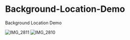 # Background-Location-Demo
Background Location Demo

![IMG_2811](https://github.com/user-attachments/assets/06938e5b-10ca-4200-aa6d-22456aa77052)
![IMG_2810](https://github.com/user-attachments/assets/6854d367-072c-4e5b-9205-9760e7a7a042)
